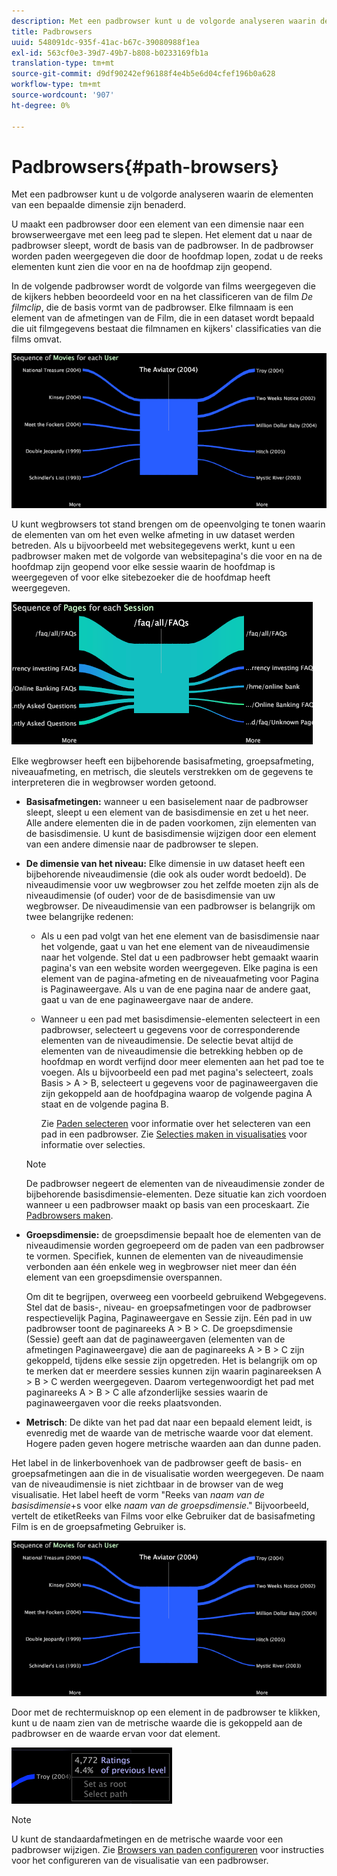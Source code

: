 ```yaml
---
description: Met een padbrowser kunt u de volgorde analyseren waarin de elementen van een bepaalde dimensie zijn benaderd.
title: Padbrowsers
uuid: 548091dc-935f-41ac-b67c-39080988f1ea
exl-id: 563cf0e3-39d7-49b7-b808-b0233169fb1a
translation-type: tm+mt
source-git-commit: d9df90242ef96188f4e4b5e6d04cfef196b0a628
workflow-type: tm+mt
source-wordcount: '907'
ht-degree: 0%

---
```


# Padbrowsers{#path-browsers}

Met een padbrowser kunt u de volgorde analyseren waarin de elementen van een bepaalde dimensie zijn benaderd.

U maakt een padbrowser door een element van een dimensie naar een browserweergave met een leeg pad te slepen. Het element dat u naar de padbrowser sleept, wordt de basis van de padbrowser. In de padbrowser worden paden weergegeven die door de hoofdmap lopen, zodat u de reeks elementen kunt zien die voor en na de hoofdmap zijn geopend.

In de volgende padbrowser wordt de volgorde van films weergegeven die de kijkers hebben beoordeeld voor en na het classificeren van de film *De filmclip*, die de basis vormt van de padbrowser. Elke filmnaam is een element van de afmetingen van de Film, die in een dataset wordt bepaald die uit filmgegevens bestaat die filmnamen en kijkers&#39; classificaties van die films omvat.

![](assets/vis_PathBrowser_Movies.png)

U kunt wegbrowsers tot stand brengen om de opeenvolging te tonen waarin de elementen van om het even welke afmeting in uw dataset werden betreden. Als u bijvoorbeeld met websitegegevens werkt, kunt u een padbrowser maken met de volgorde van websitepagina&#39;s die voor en na de hoofdmap zijn geopend voor elke sessie waarin de hoofdmap is weergegeven of voor elke sitebezoeker die de hoofdmap heeft weergegeven.

![](assets/vis_PathBrowser_Pages.png)

Elke wegbrowser heeft een bijbehorende basisafmeting, groepsafmeting, niveauafmeting, en metrisch, die sleutels verstrekken om de gegevens te interpreteren die in wegbrowser worden getoond.

* **Basisafmetingen:** wanneer u een basiselement naar de padbrowser sleept, sleept u een element van de basisdimensie en zet u het neer. Alle andere elementen die in de paden voorkomen, zijn elementen van de basisdimensie. U kunt de basisdimensie wijzigen door een element van een andere dimensie naar de padbrowser te slepen.
* **De dimensie van het niveau:** Elke dimensie in uw dataset heeft een bijbehorende niveaudimensie (die ook als ouder wordt bedoeld). De niveaudimensie voor uw wegbrowser zou het zelfde moeten zijn als de niveaudimensie (of ouder) voor de de basisdimensie van uw wegbrowser. De niveaudimensie van een padbrowser is belangrijk om twee belangrijke redenen:

   * Als u een pad volgt van het ene element van de basisdimensie naar het volgende, gaat u van het ene element van de niveaudimensie naar het volgende. Stel dat u een padbrowser hebt gemaakt waarin pagina&#39;s van een website worden weergegeven. Elke pagina is een element van de pagina-afmeting en de niveauafmeting voor Pagina is Paginaweergave. Als u van de ene pagina naar de andere gaat, gaat u van de ene paginaweergave naar de andere.
   * Wanneer u een pad met basisdimensie-elementen selecteert in een padbrowser, selecteert u gegevens voor de corresponderende elementen van de niveaudimensie. De selectie bevat altijd de elementen van de niveaudimensie die betrekking hebben op de hoofdmap en wordt verfijnd door meer elementen aan het pad toe te voegen. Als u bijvoorbeeld een pad met pagina&#39;s selecteert, zoals Basis > A > B, selecteert u gegevens voor de paginaweergaven die zijn gekoppeld aan de hoofdpagina waarop de volgende pagina A staat en de volgende pagina B.

      Zie [Paden selecteren](../../../../home/c-get-started/c-analysis-vis/c-path-browsers/t-sel-paths.md#task-bf44d08c71954ef2adec4b82f840adeb) voor informatie over het selecteren van een pad in een padbrowser. Zie [Selecties maken in visualisaties](../../../../home/c-get-started/c-vis/c-sel-vis/c-sel-vis.md#concept-012870ec22c7476e9afbf3b8b2515746) voor informatie over selecties.
   >[!NOTE]
   >
   >De padbrowser negeert de elementen van de niveaudimensie zonder de bijbehorende basisdimensie-elementen. Deze situatie kan zich voordoen wanneer u een padbrowser maakt op basis van een proceskaart. Zie [Padbrowsers maken](../../../../home/c-get-started/c-analysis-vis/c-path-browsers/c-create-path-browsers.md#concept-e120de6a740d4b6f98dda9e2b638f6ff).

* **Groepsdimensie:** de groepsdimensie bepaalt hoe de elementen van de niveaudimensie worden gegroepeerd om de paden van een padbrowser te vormen. Specifiek, kunnen de elementen van de niveaudimensie verbonden aan één enkele weg in wegbrowser niet meer dan één element van een groepsdimensie overspannen.

   Om dit te begrijpen, overweeg een voorbeeld gebruikend Webgegevens. Stel dat de basis-, niveau- en groepsafmetingen voor de padbrowser respectievelijk Pagina, Paginaweergave en Sessie zijn. Eén pad in uw padbrowser toont de paginareeks A > B > C. De groepsdimensie (Sessie) geeft aan dat de paginaweergaven (elementen van de afmetingen Paginaweergave) die aan de paginareeks A > B > C zijn gekoppeld, tijdens elke sessie zijn opgetreden. Het is belangrijk om op te merken dat er meerdere sessies kunnen zijn waarin paginareeksen A > B > C werden weergegeven. Daarom vertegenwoordigt het pad met paginareeks A > B > C alle afzonderlijke sessies waarin de paginaweergaven voor die reeks plaatsvonden.

* **Metrisch**: De dikte van het pad dat naar een bepaald element leidt, is evenredig met de waarde van de metrische waarde voor dat element. Hogere paden geven hogere metrische waarden aan dan dunne paden.

Het label in de linkerbovenhoek van de padbrowser geeft de basis- en groepsafmetingen aan die in de visualisatie worden weergegeven. De naam van de niveaudimensie is niet zichtbaar in de browser van de weg visualisatie. Het label heeft de vorm &quot;Reeks van *naam van de basisdimensie*+s voor elke *naam van de groepsdimensie*.&quot; Bijvoorbeeld, vertelt de etiketReeks van Films voor elke Gebruiker dat de basisafmeting Film is en de groepsafmeting Gebruiker is.

![](assets/vis_PathBrowser_Movies.png)

Door met de rechtermuisknop op een element in de padbrowser te klikken, kunt u de naam zien van de metrische waarde die is gekoppeld aan de padbrowser en de waarde ervan voor dat element.

![](assets/vis_PathBrowser_RightClick.png)

>[!NOTE]
>
>U kunt de standaardafmetingen en de metrische waarde voor een padbrowser wijzigen. Zie [Browsers van paden configureren](../../../../home/c-get-started/c-intf-anlys-ftrs/t-config-path-brwsr.md#task-bbb3ddaa140a414f984b697c2b8202a3) voor instructies voor het configureren van de visualisatie van een padbrowser.
